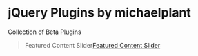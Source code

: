 jQuery Plugins by michaelplant
=======

Collection of Beta Plugins

> Featured Content Slider[Featured Content Slider](http://michaelplant.github.com/jQuery.Plugins/Featured-Content-DEMO.html)